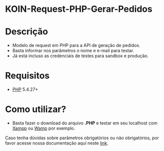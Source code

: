# KOIN-Request-PHP-Gerar-Pedidos

# Descrição

* Modelo de request em PHP para a API de geração de pedidos.
* Basta informar nos parâmetros o nome e e-mail para testar.
* Já está incluso as credenciais de testes para sandbox e produção.

# Requisitos  

* [PHP](http://php.net/manual/pt_BR/index.php) 5.4.27+

# Como utilizar?

* Basta fazer o download do arquivo **.PHP** e testar em seu localhost com [Xampp](https://www.apachefriends.org/pt_br/index.html) ou [Wamp](http://www.wampserver.com/en/) por exemplo.

Caso tenha dúvidas sobre parâmetros obrigatórios ou não obrigatórios, por favor acesse nossa documentação aqui neste [link](http://developers.koin.com.br/ptbr/index.html).
